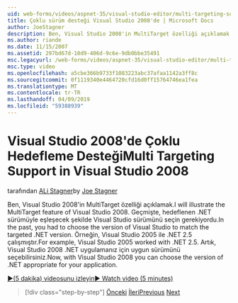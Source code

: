 ```yaml
---
uid: web-forms/videos/aspnet-35/visual-studio-editor/multi-targeting-support-in-visual-studio-2008
title: Çoklu sürüm desteği Visual Studio 2008'de | Microsoft Docs
author: JoeStagner
description: Ben, Visual Studio 2008'in MultiTarget özelliği açıklamak. Geçmişte, hedeflenen .NET versi eşleştirmek için Visual Studio sürümünü seçin gerekiyordu...
ms.author: riande
ms.date: 11/15/2007
ms.assetid: 297bd67d-10d9-406d-9c6e-9db0bbe35491
msc.legacyurl: /web-forms/videos/aspnet-35/visual-studio-editor/multi-targeting-support-in-visual-studio-2008
msc.type: video
ms.openlocfilehash: a5cbe366b9733f1083223abc37afaa1142a3ff8c
ms.sourcegitcommit: 0f1119340e4464720cfd16d0ff15764746ea1fea
ms.translationtype: MT
ms.contentlocale: tr-TR
ms.lasthandoff: 04/09/2019
ms.locfileid: "59388939"
---
```

# <a name="multi-targeting-support-in-visual-studio-2008"></a><span data-ttu-id="63097-104">Visual Studio 2008'de Çoklu Hedefleme Desteği</span><span class="sxs-lookup"><span data-stu-id="63097-104">Multi Targeting Support in Visual Studio 2008</span></span>

<span data-ttu-id="63097-105">tarafından [ALi Stagner](https://github.com/JoeStagner)</span><span class="sxs-lookup"><span data-stu-id="63097-105">by [Joe Stagner](https://github.com/JoeStagner)</span></span>

<span data-ttu-id="63097-106">Ben, Visual Studio 2008'in MultiTarget özelliği açıklamak.</span><span class="sxs-lookup"><span data-stu-id="63097-106">I will illustrate the MultiTarget feature of Visual Studio 2008.</span></span> <span data-ttu-id="63097-107">Geçmişte, hedeflenen .NET sürümüyle eşleşecek şekilde Visual Studio sürümünü seçin gerekiyordu.</span><span class="sxs-lookup"><span data-stu-id="63097-107">In the past, you had to choose the version of Visual Studio to match the targeted .NET version.</span></span> <span data-ttu-id="63097-108">Örneğin, Visual Studio 2005 ile .NET 2.5 çalışmıştır.</span><span class="sxs-lookup"><span data-stu-id="63097-108">For example, Visual Studio 2005 worked with .NET 2.5.</span></span> <span data-ttu-id="63097-109">Artık, Visual Studio 2008 .NET uygulamanız için uygun sürümünü seçebilirsiniz.</span><span class="sxs-lookup"><span data-stu-id="63097-109">Now, with Visual Studio 2008 you can choose the version of .NET appropriate for your application.</span></span>

[<span data-ttu-id="63097-110">&#9654;(5 dakika) videosunu izleyin</span><span class="sxs-lookup"><span data-stu-id="63097-110">&#9654; Watch video (5 minutes)</span></span>](https://channel9.msdn.com/Blogs/ASP-NET-Site-Videos/multi-targeting-support-in-visual-studio-2008)

> [!div class="step-by-step"]
> <span data-ttu-id="63097-111">[Önceki](javascript-debugging-in-visual-studio-2008.md)
> [İleri](intellisense-for-jscript-and-aspnet-ajax.md)</span><span class="sxs-lookup"><span data-stu-id="63097-111">[Previous](javascript-debugging-in-visual-studio-2008.md)
[Next](intellisense-for-jscript-and-aspnet-ajax.md)</span></span>

